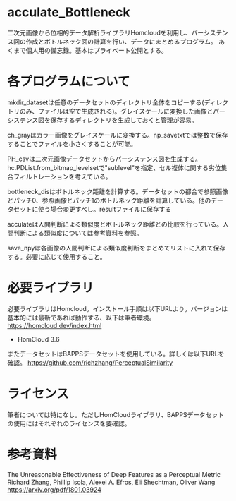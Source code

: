 # acculate_Bottleneck

二次元画像から位相的データ解析ライブラリHomcloudを利用し、パーシステンス図の作成とボトルネック図の計算を行い、データにまとめるプログラム。
あくまで個人用の備忘録。基本はプライベート公開とする。

# 各プログラムについて

mkdir_datasetは任意のデータセットのディレクトリ全体をコピーする(ディレクトリのみ、ファイルは空で生成される)。グレイスケールに変換した画像とパーシステンス図を保存するディレクトリを生成しておくと管理が容易。

ch_grayはカラー画像をグレイスケールに変換する。np_savetxtでは整数で保存することでファイルを小さくすることが可能。

PH_csvは二次元画像データセットからパーシステンス図を生成する。hc.PDList.from_bitmap_levelsetで"sublevel"を指定、セル複体に関する劣位集合フィルトレーションを考えている。

bottleneck_disはボトルネック距離を計算する。データセットの都合で参照画像とパッチ0、参照画像とパッチ1のボトルネック距離を計算している。他のデータセットに使う場合変更すべし。resultファイルに保存する

acculateは人間判断による類似度とボトルネック距離との比較を行っている。人間判断による類似度については参考資料を参照。

save_npyは各画像の人間判断による類似度判断をまとめてリストに入れて保存する。必要に応じて使用すること。

# 必要ライブラリ

必要ライブラリはHomcloud。インストール手順は以下URLより。バージョンは基本的には最新であれば動作する、以下は筆者環境。
https://homcloud.dev/index.html
* HomCloud 3.6

またデータセットはBAPPSデータセットを使用している。詳しくは以下URLを確認。
https://github.com/richzhang/PerceptualSimilarity

# ライセンス
筆者については特になし。ただしHomCloudライブラリ、BAPPSデータセットの使用にはそれぞれのライセンスを要確認。

# 参考資料
The Unreasonable Effectiveness of Deep Features as a Perceptual Metric
Richard Zhang, Phillip Isola, Alexei A. Efros, Eli Shechtman, Oliver Wang
https://arxiv.org/pdf/1801.03924

